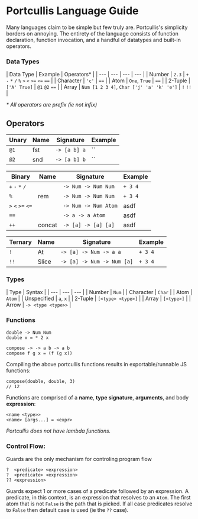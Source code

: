# Portcullis Language Guide

Many languages claim to be simple but few truly are. Portcullis's simplicity borders on annoying. The entirety of the language consists of function declaration, function invocation, and a handful of datatypes and built-in operators.

### Data Types

| Data Type | Example | Operators* |
| --- | --- | --- | --- |
| Number | `2.3` | `+` `-` `*` `/` `%` `>` `<` `>=` `<=` `==` |
| Character | `'c'` | `==` |
| Atom | `One`, `True` | `==` |
| 2-Tuple | `['A' True]` | `@1` `@2` `==` |
| Array | `Num [1 2 3 4]`, `Char ['j' 'a' 'k' 'e']` | `!` `!!` |

_* All operators are prefix (ie not infix)_

## Operators
| Unary | Name | Signature | Example |
| --- | --- | --- | --- |
| `@1` | fst | `-> [a b] a` | `` |
| `@2` | snd | `-> [a b] b` | `` |

| Binary | Name | Signature | Example |
| --- | --- | --- | --- |
| `+` `-` `*` `/` | |  `-> Num -> Num Num` | `+ 3 4` |
| `%` | rem | `-> Num -> Num Num` | `+ 3 4` |
| `>` `<` `>=` `<=` | | `-> Num -> Num Atom` | asdf |
| `==` | | `-> a -> a Atom` | asdf |
| `++` | concat | `-> [a] -> [a] [a]` | asdf |


| Ternary | Name | Signature | Example |
| --- | --- | --- | -- |
| `!` | At | `-> [a] -> Num -> a a` | `+ 3 4` |
| `!!` | Slice | `-> [a] -> Num -> Num [a]` | `+ 3 4` |

### Types

| Type | Syntax |
| --- | --- | --- |
| Number | `Num` |
| Character | `Char` |
| Atom | `Atom` |
| Unspecified | `a`, `x` |
| 2-Tuple | `[<type> <type>]` |
| Array | `[<type>]` |
| Arrow | `-> <type <type>>` |

### Functions

```
double -> Num Num
double x = * 2 x
```

```
compose -> -> a b -> a b
compose f g x = (f (g x))
```
Compiling the above portcullis functions results in exportable/runnable JS functions:

```
compose(double, double, 3)
// 12
```

Functions are comprised of a **name**, **type signature**, **arguments**, and body **expression**:
```
<name <type>>
<name> [args...] = <expr>
```

_Portcullis does not have lambda functions._

### Control Flow:
Guards are the only mechanism for controling program flow
```
?  <predicate> <expression>
?  <predicate> <expression>
?? <expression>
```

Guards expect 1 or more cases of a predicate followed by an expression. A predicate, in this context, is an expression that resolves to an `Atom`. The first atom that is not `False` is the path that is picked. If all case predicates resolve to `False` then default case is used (ie the `??` case).
